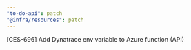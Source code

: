 ```yaml
---
"to-do-api": patch
"@infra/resources": patch
---
```


[CES-696] Add Dynatrace env variable to Azure function (API)
